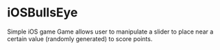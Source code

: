 # iOSBullsEye
Simple iOS game 
Game allows user to manipulate a slider to place near a certain value (randomly generated) to score points.
